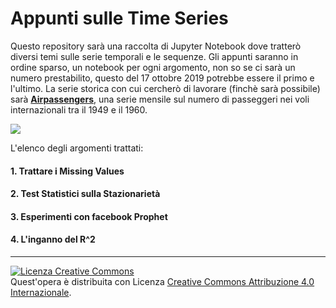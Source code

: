 # Appunti sulle Time Series
Questo repository sarà una raccolta di Jupyter Notebook dove tratterò diversi temi sulle serie temporali e le sequenze.
Gli appunti saranno in ordine sparso, un notebook per ogni argomento, non so se ci sarà un numero prestabilito, questo del 17 ottobre 2019 potrebbe essere il primo e l'ultimo.
La serie storica con cui cercherò di lavorare (finchè sarà possibile) sarà [**Airpassengers**](https://stat.ethz.ch/R-manual/R-devel/library/datasets/html/AirPassengers.html), una serie mensile sul numero di passeggeri nei voli internazionali tra il 1949 e il 1960.

![](https://github.com/nickprock/appunti-time-series/blob/master/airpassenger.png)

L'elenco degli argomenti trattati:
#### 1. Trattare i Missing Values
#### 2. Test Statistici sulla Stazionarietà
#### 3. Esperimenti con facebook Prophet
#### 4. L'inganno del R^2


---

<a rel="license" href="http://creativecommons.org/licenses/by/4.0/"><img alt="Licenza Creative Commons" style="border-width:0" src="https://i.creativecommons.org/l/by/4.0/88x31.png" /></a><br />Quest'opera è distribuita con Licenza <a rel="license" href="http://creativecommons.org/licenses/by/4.0/">Creative Commons Attribuzione 4.0 Internazionale</a>.
